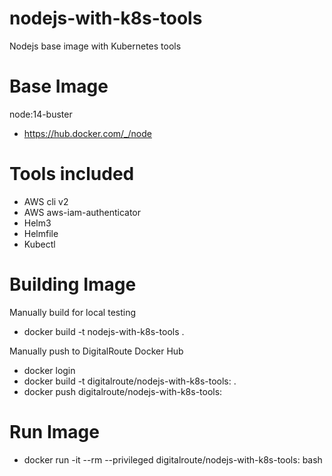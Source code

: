 # nodejs-with-k8s-tools

Nodejs base image with Kubernetes tools

# Base Image


node:14-buster
- https://hub.docker.com/_/node


# Tools included

- AWS cli v2
- AWS aws-iam-authenticator
- Helm3
- Helmfile
- Kubectl

# Building Image

Manually build for local testing

- docker build -t nodejs-with-k8s-tools .

Manually push to DigitalRoute Docker Hub

- docker login
- docker build -t digitalroute/nodejs-with-k8s-tools:<version> .
- docker push digitalroute/nodejs-with-k8s-tools:<version>

# Run Image

- docker run -it --rm --privileged digitalroute/nodejs-with-k8s-tools:<version> bash
